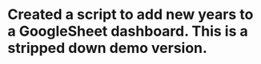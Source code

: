 # Created a script to add new years to a GoogleSheet dashboard. This is a stripped down demo version.
